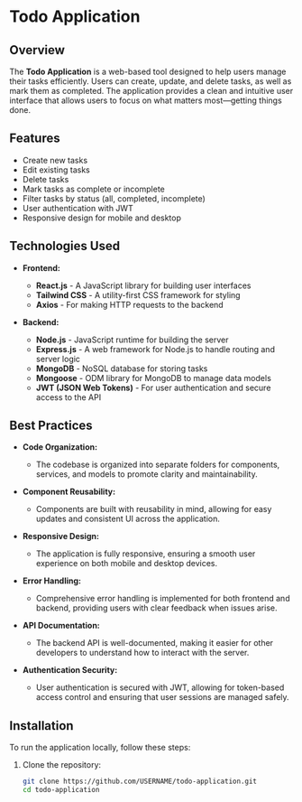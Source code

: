 # Todo Application

## Overview

The **Todo Application** is a web-based tool designed to help users manage their tasks efficiently. Users can create, update, and delete tasks, as well as mark them as completed. The application provides a clean and intuitive user interface that allows users to focus on what matters most—getting things done.

## Features

- Create new tasks
- Edit existing tasks
- Delete tasks
- Mark tasks as complete or incomplete
- Filter tasks by status (all, completed, incomplete)
- User authentication with JWT
- Responsive design for mobile and desktop

## Technologies Used

- **Frontend:**
  - **React.js** - A JavaScript library for building user interfaces
  - **Tailwind CSS** - A utility-first CSS framework for styling
  - **Axios** - For making HTTP requests to the backend

- **Backend:**
  - **Node.js** - JavaScript runtime for building the server
  - **Express.js** - A web framework for Node.js to handle routing and server logic
  - **MongoDB** - NoSQL database for storing tasks
  - **Mongoose** - ODM library for MongoDB to manage data models
  - **JWT (JSON Web Tokens)** - For user authentication and secure access to the API

## Best Practices

- **Code Organization:** 
  - The codebase is organized into separate folders for components, services, and models to promote clarity and maintainability.

- **Component Reusability:**
  - Components are built with reusability in mind, allowing for easy updates and consistent UI across the application.

- **Responsive Design:**
  - The application is fully responsive, ensuring a smooth user experience on both mobile and desktop devices.

- **Error Handling:**
  - Comprehensive error handling is implemented for both frontend and backend, providing users with clear feedback when issues arise.

- **API Documentation:**
  - The backend API is well-documented, making it easier for other developers to understand how to interact with the server.

- **Authentication Security:**
  - User authentication is secured with JWT, allowing for token-based access control and ensuring that user sessions are managed safely.

## Installation

To run the application locally, follow these steps:

1. Clone the repository:
   ```bash
   git clone https://github.com/USERNAME/todo-application.git
   cd todo-application
